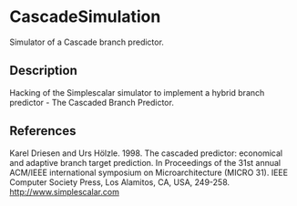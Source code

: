 # CascadeSimulation
Simulator of a Cascade branch predictor.
## Description
Hacking of the Simplescalar simulator to implement a hybrid branch predictor - The Cascaded Branch Predictor.

## References
Karel Driesen and Urs Hölzle. 1998. The cascaded predictor: economical and adaptive branch target prediction. In Proceedings of the 31st annual ACM/IEEE international symposium on Microarchitecture (MICRO 31). IEEE Computer Society Press, Los Alamitos, CA, USA, 249-258.
http://www.simplescalar.com
